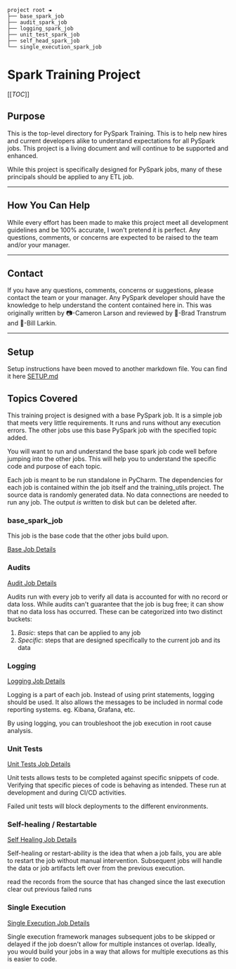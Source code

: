 `project root ◄`<br>
`├── base_spark_job`<br>
`├── audit_spark_job`<br>
`├── logging_spark_job`<br>
`├── unit_test_spark_job`<br>
`├── self_head_spark_job`<br>
`└── single_execution_spark_job`<br>

# Spark Training Project

[[_TOC_]]

## Purpose

This is the top-level directory for PySpark Training. This is to help new hires and current developers alike to
understand expectations for all PySpark jobs. This project is a living document and will continue to be supported
and enhanced.

While this project is specifically designed for PySpark jobs, many of these principals should be applied to any ETL job.

---

## How You Can Help

While every effort has been made to make this project meet all development guidelines and be 100% accurate, I won't
pretend it is perfect. Any questions, comments, or concerns are expected to be raised to the team and/or your manager.

---

## Contact

If you have any questions, comments, concerns or suggestions, please contact the team or your manager. Any PySpark
developer should have the knowledge to help understand the content contained here in. This was originally written
by 📷-Cameron Larson and reviewed by 🍞-Brad Transtrum and 🧢-Bill Larkin.

---

## Setup

Setup instructions have been moved to another markdown file. You can find it here [SETUP.md](./SETUP.md)

## Topics Covered

This training project is designed with a base PySpark job. It is a simple job that meets very little requirements. It
runs and runs without any execution errors. The other jobs use this base PySpark job with the specified topic added.

You will want to run and understand the base spark job code well before jumping into the other jobs. This will help
you to understand the specific code and purpose of each topic.

Each job is meant to be run standalone in PyCharm. The dependencies for each job is contained within the job
itself and the training_utils project. The source data is randomly generated data. No data connections are needed to run
any job. The output _is_ written to disk but can be deleted after.

### base_spark_job

This job is the base code that the other jobs build upon.

[Base Job Details](base_spark_job/README.md)

### Audits

[Audit Job Details](audit_spark_job/README.md)

Audits run with every job to verify all data is accounted for with no record or data loss. While audits can't guarantee
that the job is bug free; it can show that no data loss has occurred. These can be categorized into two
distinct buckets:

1. _Basic_: steps that can be applied to any job
2. _Specific_: steps that are designed specifically to the current job and its data

### Logging

[Logging Job Details](logging_spark_job/README.md)

Logging is a part of each job. Instead of using print statements, logging should be used. It also allows the messages
to be included in normal code reporting systems. eg. Kibana, Grafana, etc.

By using logging, you can troubleshoot the job execution in root cause analysis.

### Unit Tests

[Unit Tests Job Details](unit_test_spark_job/README.md)

Unit tests allows tests to be completed against specific snippets of code. Verifying that specific pieces of code
is behaving as intended. These run at development and during CI/CD activities.

Failed unit tests will block deployments to the different environments.

### Self-healing / Restartable

[Self Healing Job Details](self_heal_spark_job/README.md)

Self-healing or restart-ability is the idea that when a job fails, you are able to restart the job without manual
intervention. Subsequent jobs will handle the data or job artifacts left over from the previous execution.

read the records from the source that has changed since the last execution
clear out previous failed runs

### Single Execution

[Single Execution Job Details](single_execution_spark_job/README.md)

Single execution framework manages subsequent jobs to be skipped or delayed if the job doesn't allow for multiple
instances ot overlap. Ideally, you would build your jobs in a way that allows for multiple executions as this is easier
to code.
